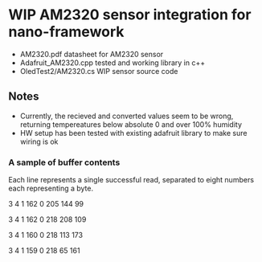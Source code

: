 # WIP AM2320 sensor integration for nano-framework

- AM2320.pdf datasheet for AM2320 sensor
- Adafruit_AM2320.cpp tested and working library in c++
- OledTest2/AM2320.cs WIP sensor source code

## Notes

- Currently, the recieved and converted values seem to be wrong, returning tempereatures below absolute 0 and over 100% humidity
- HW setup has been tested with existing adafruit library to make sure wiring is ok

### A sample of buffer contents
Each line represents a single successful read, separated to eight numbers each representing a byte.

3 4 1 162 0 205 144 99

3 4 1 162 0 218 208 109

3 4 1 160 0 218 113 173

3 4 1 159 0 218 65 161
